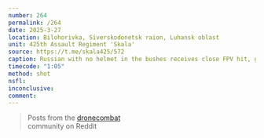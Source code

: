 ```yaml
---
number: 264
permalink: /264
date: 2025-3-27
location: Bilohorivka, Siverskodonetsk raion, Luhansk oblast
unit: 425th Assault Regiment 'Skala'
source: https://t.me/skala425/572
caption: Russian with no helmet in the bushes receives close FPV hit, grabs his AK and tries to shoot himself in the temple but it won't work. He plays with it another minute or two, tries again, now successfully
timecode: "1:05"
method: shot
nsfl: 
inconclusive: 
comment: 
---
```

<blockquote class="reddit-embed-bq" data-embed-height="586">Posts from the <a href="https://www.reddit.com/r/DroneCombat/comments/1jlckqr/ukraines_81st_airmobile_brigade_90th_battalion/">dronecombat</a><br> community on Reddit</blockquote><script async="" src="https://embed.reddit.com/widgets.js" charset="UTF-8"></script>